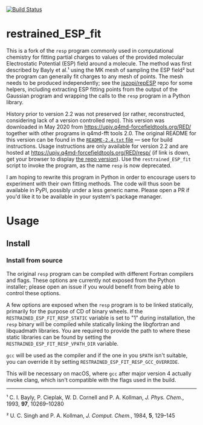 [![Build Status](https://travis-ci.com/jszopi/restrained-ESP-fit.svg?branch=master)](https://travis-ci.com/jszopi/restrained-ESP-fit)

# restrained_ESP_fit

This is a fork of the `resp` program commonly used in computational chemistry for fitting partial charges to values of the provided molecular Electrostatic Potential (ESP) field around a molecule.
The method was first described by Bayly et al.¹ using the MK mesh of sampling the ESP field² but the program can generally fit charges to any mesh of points.
The mesh needs to be produced independently; see the [jszopi/repESP](https://github.com/jszopi/repESP) repo for some helpers, including extracting ESP fitting points from the output of the Gaussian program and wrapping the calls to the `resp` program in a Python library.

History prior to version 2.2 was not preserved (or rather, reconstructed, considering lack of a version controlled repo).
This version was downloaded in May 2020 from https://upjv.q4md-forcefieldtools.org/RED/ together with other programs in q4md-fft tools 2.0.
The original README for this version can be found in the [`README-2.4.txt` file](https://github.com/jszopi/resp/blob/master/README-2.4.txt) — see for build instructions.
Usage instructions are only available for version 2.2 and are hosted at https://upjv.q4md-forcefieldtools.org/RED/resp/ (if link is down, get your browser to display [the repo version](https://github.com/jszopi/resp/blob/566c9207b87ed37c6a8b2e47a581704db762f16c/resp-2.2.html)).
Use the `restrained_ESP_fit` script to invoke the program, as the name `resp` is now deprecated. 

I am hoping to rewrite this program in Python in order to encourage users to experiment with their own fitting methods.
The code will thus soon be available in PyPI, possibly under a less generic name.
Please open a PR if you'd like it to be available in your system's package manager.

# Usage

## Install

### Install from source

<!-- TODO: This section only pertains to environment variables, add more complete instructions. -->
The original `resp` program can be compiled with different Fortran compilers and flags.
These options are currently not exposed from the Python installer; please open an issue if you would benefit from being able to control these options.

A few options are exposed when the `resp` program is to be linked statically, primarily for the purpose of CD of binary wheels.
If the `RESTRAINED_ESP_FIT_RESP_STATIC` variable is set to "1" during installation, the `resp` binary will be compiled while statically linking the libgfortran and libquadmath libraries.
You are required to provide the path to where these static libraries can be found by setting the `RESTRAINED_ESP_FIT_RESP_VPATH_DIR` variable.
<!-- TODO: This can be done by setting PATH or aliasing, the only reason I exposed it as an environment variable was because I could get it to work in Travis. -->
`gcc` will be used as the compiler and if the one in you `$PATH` isn't suitable, you can override it by setting `RESTRAINED_ESP_FIT_RESP_GCC_OVERRIDE`.
<!-- TODO: How was this allowed in macOS if it doesn't follow the gcc interface? -->
This will be necessary on macOS, where `gcc` after major version 4 actually invoke clang, which isn't compatible with the flags used in the build.

--- 

¹ C. I. Bayly, P. Cieplak, W. D. Cornell and P. A. Kollman, *J. Phys. Chem.*, 1993, **97**, 10269–10280

² U. C. Singh and P. A. Kollman, *J. Comput. Chem.*, 1984, **5**, 129–145
